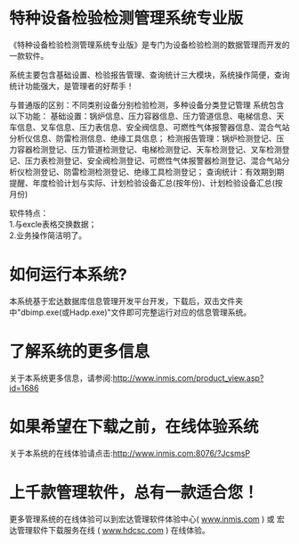 # 特种设备检验检测管理系统专业版

《特种设备检验检测管理系统专业版》是专门为设备检验检测的数据管理而开发的一款软件。

系统主要包含基础设置、检验报告管理、查询统计三大模块，系统操作简便，查询统计功能强大，是管理者的好帮手！ 

与普通版的区别：不同类别设备分别检验检测，多种设备分类登记管理 系统包含以下功能： 基础设置：锅炉信息、压力容器信息、压力管道信息、电梯信息、天车信息、叉车信息、压力表信息、安全阀信息、可燃性气体报警器信息、混合气站分析仪信息、防雷检测信息、绝缘工具信息； 检测报告管理：锅炉检测登记、压力容器检测登记、压力管道检测登记、电梯检测登记、天车检测登记、叉车检测登记、压力表检测登记、安全阀检测登记、可燃性气体报警器检测登记、混合气站分析仪检测登记、防雷检测检测登记、绝缘工具检测登记； 查询统计：有效期到期提醒、年度检验计划与实际、计划检验设备汇总(按年份)、计划检验设备汇总(按月份)

 软件特点：   
 1.与excle表格交换数据；  
 2.业务操作简洁明了。 
 
 # 如何运行本系统?

本系统基于宏达数据库信息管理开发平台开发，下载后，双击文件夹中"dbimp.exe(或Hadp.exe)"文件即可完整运行对应的信息管理系统。

# 了解系统的更多信息

关于本系统更多信息，请参阅:http://www.inmis.com/product_view.asp?id=1686

# 如果希望在下载之前，在线体验系统

关于本系统的在线体验请点击:http://www.inmis.com:8076/?JcsmsP

# 上千款管理软件，总有一款适合您！

更多管理系统的在线体验可以到宏达管理软件体验中心( www.inmis.com ) 或 宏达管理软件下载服务在线 ( www.hdcsc.com ) 在线体验。

